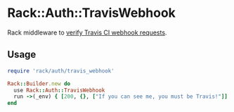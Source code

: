 # Rack::Auth::TravisWebhook

Rack middleware to [verify Travis CI webhook requests][0].

[0]: https://docs.travis-ci.com/user/notifications/#Verifying-Webhook-requests

## Usage

```ruby
require 'rack/auth/travis_webhook'

Rack::Builder.new do
  use Rack::Auth::TravisWebhook
  run ->(_env) { [200, {}, ["If you can see me, you must be Travis!"]] }
end
```

